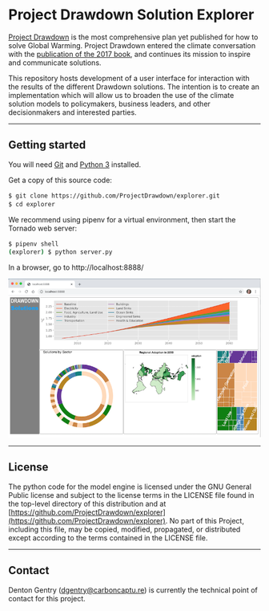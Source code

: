 # Project Drawdown Solution Explorer
[Project Drawdown](https://www.drawdown.org/) is the most comprehensive plan yet published for how to solve Global Warming. Project Drawdown entered the climate conversation with the [publication of the 2017 book](https://www.drawdown.org/the-book), and continues its mission to inspire and communicate solutions.

This repository hosts development of a user interface for interaction with the results of the different Drawdown solutions. The intention is to create an implementation which will allow us to broaden the use of the climate solution models to policymakers, business leaders, and other decisionmakers and interested parties.

---

## Getting started

You will need [Git](https://git-scm.com/book/en/v2/Getting-Started-Installing-Git) and [Python 3](https://docs.python.org/3/using/index.html) installed.

Get a copy of this source code:

```sh
$ git clone https://github.com/ProjectDrawdown/explorer.git
$ cd explorer
```

We recommend using pipenv for a virtual environment, then start the Tornado web server:

```sh
$ pipenv shell
(explorer) $ python server.py
```

In a browser, go to http://localhost:8888/

![Screenshot](screenshot.png)

---

## License
The python code for the model engine is licensed under the GNU General Public license and subject to the license terms in the LICENSE file found in the top-level directory of this distribution and at [https://github.com/ProjectDrawdown/explorer](https://github.com/ProjectDrawdown/explorer). No part of this Project, including this file, may be copied, modified, propagated, or distributed except according to the terms contained in the LICENSE file.

---

## Contact

Denton Gentry (dgentry@carboncaptu.re) is currently the technical point of contact for this project.
